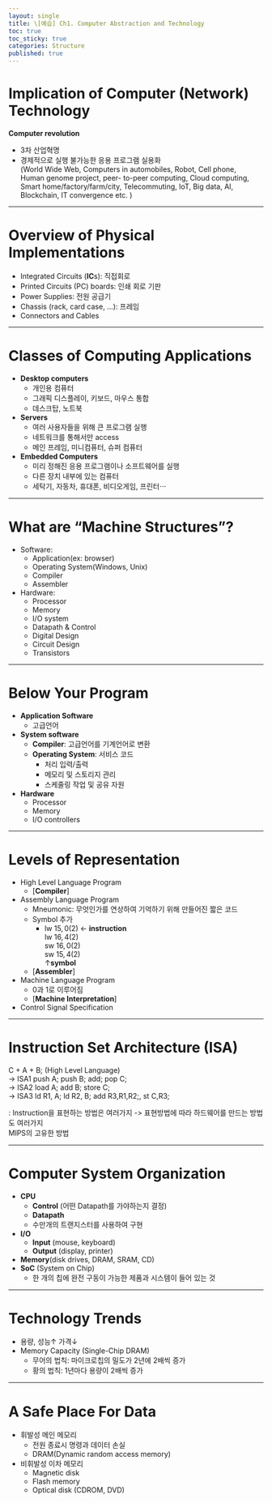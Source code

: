 ```yaml
---
layout: single
title: \[예습] Ch1. Computer Abstraction and Technology
toc: true
toc_sticky: true
categories: Structure
published: true
---
```


# Implication of Computer (Network) Technology
**Computer revolution**	
* 3차 산업혁명
* 경제적으로 실행 불가능한 응용 프로그램 실용화<br/>
  (World Wide Web, Computers in automobiles, Robot, Cell phone,<br/>
   Human genome project, peer- to-peer computing, Cloud computing,<br/>
   Smart home/factory/farm/city, Telecommuting, IoT, Big data, AI,<br/>
   Blockchain, IT convergence etc. )

------------

# Overview of Physical Implementations 
* Integrated Circuits (**IC**s): 직접회로
* Printed Circuits (PC) boards: 인쇄 회로 기판
* Power Supplies: 전원 공급기
* Chassis (rack, card case, …): 프레임
* Connectors and Cables

------------

# Classes of Computing Applications
* **Desktop computers**
   * 개인용 컴퓨터
   * 그래픽 디스플레이, 키보드, 마우스 통합
   * 데스크탑, 노트북
* **Servers**
   * 여러 사용자들을 위해 큰 프로그램 실행
   * 네트워크를 통해서만 access
   * 메인 프레임, 미니컴퓨터, 슈퍼 컴퓨터
* **Embedded Computers**
   * 미리 정해진 응용 프로그램이나 소프트웨어를 실행
   * 다른 장치 내부에 있는 컴퓨터
   * 세탁기, 자동차, 휴대폰, 비디오게임, 프린터⋅⋅⋅

------------

# What are “Machine Structures”?
* Software: 
  * Application(ex: browser) 
  * Operating System(Windows, Unix) 
  * Compiler 
  * Assembler
* Hardware: 
  * Processor
  * Memory
  * I/O system 
  * Datapath & Control 
  * Digital Design 
  * Circuit Design 
  * Transistors

------------

# Below Your Program
* **Application Software**
   * 고급언어
* **System software**
   * **Compiler**: 고급언어를 기계언어로 변환
   * **Operating System**: 서비스 코드
        * 처리 입력/출력
        * 메모리 및 스토리지 관리
        * 스케줄링 작업 및 공유 자원
* **Hardware**
   * Processor
   * Memory
   * I/O controllers

------------

# Levels of Representation
* High Level Language Program
    * [**Compiler**]
* Assembly Language Program
    * Mneumonic: 무엇인가를 연상하여 기억하기 위해 만들어진 짧은 코드
    * Symbol 추가
        * lw $15, 0($2) ← **instruction**<br/> 
          lw $16, 4($2)<br/>
          sw $16, 0($2)<br/>
          sw $15, 4($2)<br/>
          ↑**symbol**
    * [**Assembler**]
* Machine Language Program
    * 0과 1로 이루어짐
    * [**Machine Interpretation**]
* Control Signal Specification

------------

# Instruction Set Architecture (ISA)
C + A + B; (High Level Language)<br/>
-> ISA1 push A; push B; add; pop C;<br/>
-> ISA2 load A; add B; store C;<br/>
-> ISA3 ld R1, A; ld R2, B; add R3,R1,R2;, st C,R3;<br/>

: Instruction을 표현하는 방법은 여러가지 -> 표현방법에 따라 하드웨어를 만드는 방법도 여러가지<br/>
MIPS의 고유한 방법

------------

# Computer System Organization
* **CPU**
    * **Control** (어떤 Datapath를 가야하는지 결정)
    * **Datapath**
    * 수만개의 트랜지스터를 사용하여 구현
* **I/O**
    * **Input** (mouse, keyboard)
    * **Output** (display, printer)
* **Memory**(disk drives, DRAM, SRAM, CD)
* **SoC** (System on Chip)
    * 한 개의 칩에 완전 구동이 가능한 제품과 시스템이 들어 있는 것

------------

# Technology Trends
* 용량, 성능↑ 가격↓
* Memory Capacity (Single-Chip DRAM)
    * 무어의 법칙: 마이크로칩의 밀도가 2년에 2배씩 증가
    * 황의 법칙: 1년마다 용량이 2배씩 증가

------------

# A Safe Place For Data
* 휘발성 메인 메모리
    * 전원 종료시 명령과 데이터 손실
    * DRAM(Dynamic random access memory)
* 비휘발성 이차 메모리
    * Magnetic disk
    * Flash memory
    * Optical disk (CDROM, DVD)





